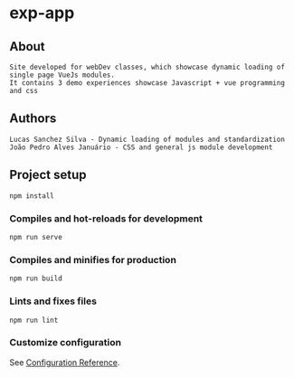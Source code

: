 # exp-app

## About
```
Site developed for webDev classes, which showcase dynamic loading of single page VueJs modules.
It contains 3 demo experiences showcase Javascript + vue programming and css
```
## Authors
```
Lucas Sanchez Silva - Dynamic loading of modules and standardization
João Pedro Alves Januário - CSS and general js module development
```

## Project setup
```
npm install
```

### Compiles and hot-reloads for development
```
npm run serve
```

### Compiles and minifies for production
```
npm run build
```

### Lints and fixes files
```
npm run lint
```

### Customize configuration
See [Configuration Reference](https://cli.vuejs.org/config/).

